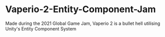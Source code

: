 # Vaperio-2-Entity-Component-Jam
Made during the 2021 Global Game Jam, Vaperio 2 is a bullet hell utilising Unity's Entity Component System
